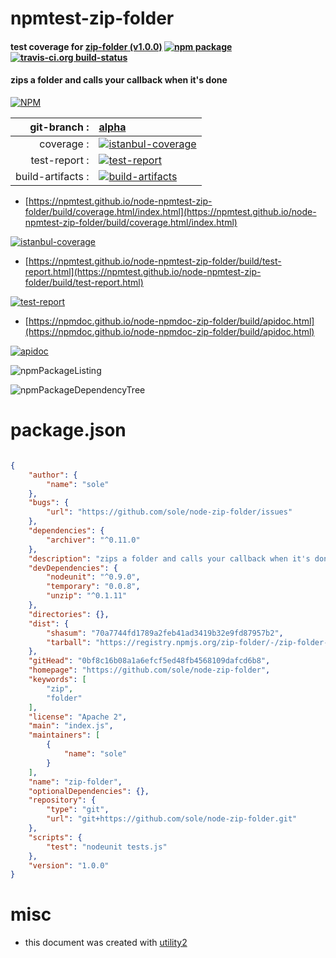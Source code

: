 # npmtest-zip-folder

#### test coverage for  [zip-folder (v1.0.0)](https://github.com/sole/node-zip-folder)  [![npm package](https://img.shields.io/npm/v/npmtest-zip-folder.svg?style=flat-square)](https://www.npmjs.org/package/npmtest-zip-folder) [![travis-ci.org build-status](https://api.travis-ci.org/npmtest/node-npmtest-zip-folder.svg)](https://travis-ci.org/npmtest/node-npmtest-zip-folder)

#### zips a folder and calls your callback when it's done

[![NPM](https://nodei.co/npm/zip-folder.png?downloads=true&downloadRank=true&stars=true)](https://www.npmjs.com/package/zip-folder)

| git-branch : | [alpha](https://github.com/npmtest/node-npmtest-zip-folder/tree/alpha)|
|--:|:--|
| coverage : | [![istanbul-coverage](https://npmtest.github.io/node-npmtest-zip-folder/build/coverage.badge.svg)](https://npmtest.github.io/node-npmtest-zip-folder/build/coverage.html/index.html)|
| test-report : | [![test-report](https://npmtest.github.io/node-npmtest-zip-folder/build/test-report.badge.svg)](https://npmtest.github.io/node-npmtest-zip-folder/build/test-report.html)|
| build-artifacts : | [![build-artifacts](https://npmtest.github.io/node-npmtest-zip-folder/glyphicons_144_folder_open.png)](https://github.com/npmtest/node-npmtest-zip-folder/tree/gh-pages/build)|

- [https://npmtest.github.io/node-npmtest-zip-folder/build/coverage.html/index.html](https://npmtest.github.io/node-npmtest-zip-folder/build/coverage.html/index.html)

[![istanbul-coverage](https://npmtest.github.io/node-npmtest-zip-folder/build/screenCapture.buildCi.browser.%252Ftmp%252Fbuild%252Fcoverage.lib.html.png)](https://npmtest.github.io/node-npmtest-zip-folder/build/coverage.html/index.html)

- [https://npmtest.github.io/node-npmtest-zip-folder/build/test-report.html](https://npmtest.github.io/node-npmtest-zip-folder/build/test-report.html)

[![test-report](https://npmtest.github.io/node-npmtest-zip-folder/build/screenCapture.buildCi.browser.%252Ftmp%252Fbuild%252Ftest-report.html.png)](https://npmtest.github.io/node-npmtest-zip-folder/build/test-report.html)

- [https://npmdoc.github.io/node-npmdoc-zip-folder/build/apidoc.html](https://npmdoc.github.io/node-npmdoc-zip-folder/build/apidoc.html)

[![apidoc](https://npmdoc.github.io/node-npmdoc-zip-folder/build/screenCapture.buildCi.browser.%252Ftmp%252Fbuild%252Fapidoc.html.png)](https://npmdoc.github.io/node-npmdoc-zip-folder/build/apidoc.html)

![npmPackageListing](https://npmtest.github.io/node-npmtest-zip-folder/build/screenCapture.npmPackageListing.svg)

![npmPackageDependencyTree](https://npmtest.github.io/node-npmtest-zip-folder/build/screenCapture.npmPackageDependencyTree.svg)



# package.json

```json

{
    "author": {
        "name": "sole"
    },
    "bugs": {
        "url": "https://github.com/sole/node-zip-folder/issues"
    },
    "dependencies": {
        "archiver": "^0.11.0"
    },
    "description": "zips a folder and calls your callback when it's done",
    "devDependencies": {
        "nodeunit": "^0.9.0",
        "temporary": "0.0.8",
        "unzip": "^0.1.11"
    },
    "directories": {},
    "dist": {
        "shasum": "70a7744fd1789a2feb41ad3419b32e9fd87957b2",
        "tarball": "https://registry.npmjs.org/zip-folder/-/zip-folder-1.0.0.tgz"
    },
    "gitHead": "0bf8c16b08a1a6efcf5ed48fb4568109dafcd6b8",
    "homepage": "https://github.com/sole/node-zip-folder",
    "keywords": [
        "zip",
        "folder"
    ],
    "license": "Apache 2",
    "main": "index.js",
    "maintainers": [
        {
            "name": "sole"
        }
    ],
    "name": "zip-folder",
    "optionalDependencies": {},
    "repository": {
        "type": "git",
        "url": "git+https://github.com/sole/node-zip-folder.git"
    },
    "scripts": {
        "test": "nodeunit tests.js"
    },
    "version": "1.0.0"
}
```



# misc
- this document was created with [utility2](https://github.com/kaizhu256/node-utility2)
